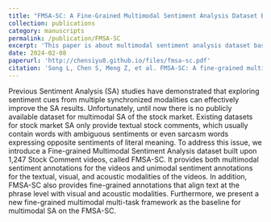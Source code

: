 ```yaml
---
title: "FMSA-SC: A Fine-Grained Multimodal Sentiment Analysis Dataset Based on Stock Comment Videos"
collection: publications
category: manuscripts
permalink: /publication/FMSA-SC
excerpt: 'This paper is about multimodal sentiment analysis dataset based on stock comment videos'
date: 2024-02-08
paperurl: 'http://chensiyu8.github.io/files/fmsa-sc.pdf'
citation: 'Song L, Chen S, Meng Z, et al. FMSA-SC: A fine-grained multimodal sentiment analysis dataset based on stock comment videos[J]. IEEE Transactions on Multimedia, 2024, 26: 7294-7306.'
---
```


Previous Sentiment Analysis (SA) studies have demonstrated that exploring sentiment cues from multiple synchronized modalities can effectively improve the SA results. Unfortunately, until now there is no publicly available dataset for multimodal SA of the stock market. Existing datasets for stock market SA only provide textual stock comments, which usually contain words with ambiguous sentiments or even sarcasm words expressing opposite sentiments of literal meaning. To address this issue, we introduce a Fine-grained Multimodal Sentiment Analysis dataset built upon 1,247 Stock Comment videos, called FMSA-SC. It provides both multimodal sentiment annotations for the videos and unimodal sentiment annotations for the textual, visual, and acoustic modalities of the videos. In addition, FMSA-SC also provides fine-grained annotations that align text at the phrase level with visual and acoustic modalities. Furthermore, we present a new fine-grained multimodal multi-task framework as the baseline for multimodal SA on the FMSA-SC.
